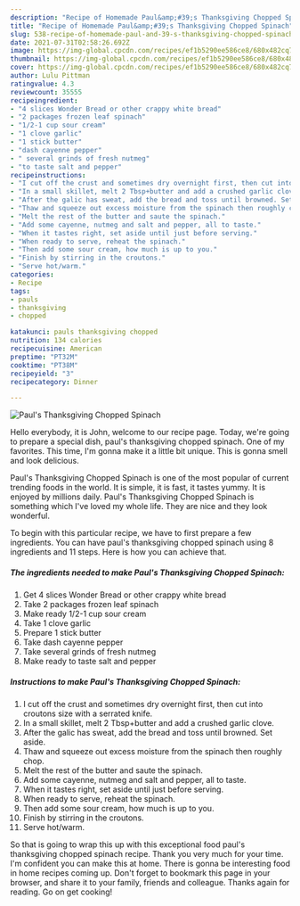 ```yaml
---
description: "Recipe of Homemade Paul&amp;#39;s Thanksgiving Chopped Spinach"
title: "Recipe of Homemade Paul&amp;#39;s Thanksgiving Chopped Spinach"
slug: 538-recipe-of-homemade-paul-and-39-s-thanksgiving-chopped-spinach
date: 2021-07-31T02:58:26.692Z
image: https://img-global.cpcdn.com/recipes/ef1b5290ee586ce8/680x482cq70/pauls-thanksgiving-chopped-spinach-recipe-main-photo.jpg
thumbnail: https://img-global.cpcdn.com/recipes/ef1b5290ee586ce8/680x482cq70/pauls-thanksgiving-chopped-spinach-recipe-main-photo.jpg
cover: https://img-global.cpcdn.com/recipes/ef1b5290ee586ce8/680x482cq70/pauls-thanksgiving-chopped-spinach-recipe-main-photo.jpg
author: Lulu Pittman
ratingvalue: 4.3
reviewcount: 35555
recipeingredient:
- "4 slices Wonder Bread or other crappy white bread"
- "2 packages frozen leaf spinach"
- "1/2-1 cup sour cream"
- "1 clove garlic"
- "1 stick butter"
- "dash cayenne pepper"
- " several grinds of fresh nutmeg"
- "to taste salt and pepper"
recipeinstructions:
- "I cut off the crust and sometimes dry overnight first, then cut into croutons size with a serrated knife."
- "In a small skillet, melt 2 Tbsp+butter and add a crushed garlic clove."
- "After the galic has sweat, add the bread and toss until browned. Set aside."
- "Thaw and squeeze out excess moisture from the spinach then roughly chop."
- "Melt the rest of the butter and saute the spinach."
- "Add some cayenne, nutmeg and salt and pepper, all to taste."
- "When it tastes right, set aside until just before serving."
- "When ready to serve, reheat the spinach."
- "Then add some sour cream, how much is up to you."
- "Finish by stirring in the croutons."
- "Serve hot/warm."
categories:
- Recipe
tags:
- pauls
- thanksgiving
- chopped

katakunci: pauls thanksgiving chopped 
nutrition: 134 calories
recipecuisine: American
preptime: "PT32M"
cooktime: "PT38M"
recipeyield: "3"
recipecategory: Dinner

---
```



![Paul&#39;s Thanksgiving Chopped Spinach](https://img-global.cpcdn.com/recipes/ef1b5290ee586ce8/680x482cq70/pauls-thanksgiving-chopped-spinach-recipe-main-photo.jpg)

Hello everybody, it is John, welcome to our recipe page. Today, we're going to prepare a special dish, paul&#39;s thanksgiving chopped spinach. One of my favorites. This time, I'm gonna make it a little bit unique. This is gonna smell and look delicious.



Paul&#39;s Thanksgiving Chopped Spinach is one of the most popular of current trending foods in the world. It is simple, it is fast, it tastes yummy. It is enjoyed by millions daily. Paul&#39;s Thanksgiving Chopped Spinach is something which I've loved my whole life. They are nice and they look wonderful.


To begin with this particular recipe, we have to first prepare a few ingredients. You can have paul&#39;s thanksgiving chopped spinach using 8 ingredients and 11 steps. Here is how you can achieve that.

<!--inarticleads1-->

##### The ingredients needed to make Paul&#39;s Thanksgiving Chopped Spinach:

1. Get 4 slices Wonder Bread or other crappy white bread
1. Take 2 packages frozen leaf spinach
1. Make ready 1/2-1 cup sour cream
1. Take 1 clove garlic
1. Prepare 1 stick butter
1. Take dash cayenne pepper
1. Take  several grinds of fresh nutmeg
1. Make ready to taste salt and pepper




<!--inarticleads2-->

##### Instructions to make Paul&#39;s Thanksgiving Chopped Spinach:

1. I cut off the crust and sometimes dry overnight first, then cut into croutons size with a serrated knife.
1. In a small skillet, melt 2 Tbsp+butter and add a crushed garlic clove.
1. After the galic has sweat, add the bread and toss until browned. Set aside.
1. Thaw and squeeze out excess moisture from the spinach then roughly chop.
1. Melt the rest of the butter and saute the spinach.
1. Add some cayenne, nutmeg and salt and pepper, all to taste.
1. When it tastes right, set aside until just before serving.
1. When ready to serve, reheat the spinach.
1. Then add some sour cream, how much is up to you.
1. Finish by stirring in the croutons.
1. Serve hot/warm.




So that is going to wrap this up with this exceptional food paul&#39;s thanksgiving chopped spinach recipe. Thank you very much for your time. I'm confident you can make this at home. There is gonna be interesting food in home recipes coming up. Don't forget to bookmark this page in your browser, and share it to your family, friends and colleague. Thanks again for reading. Go on get cooking!
